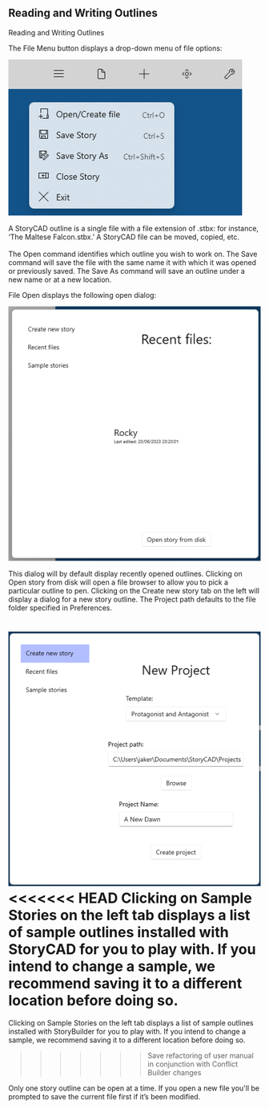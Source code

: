 ## Reading and Writing Outlines ##
Reading and Writing Outlines <br/>

The File Menu button displays a drop-down menu of file options: <br/>

![](File-Menu.png)


A StoryCAD outline is a single file with a file extension of .stbx: for instance, ‘The Maltese Falcon.stbx.’   A StoryCAD file can be moved, copied, etc. <br/>
  <br/>
The Open command identifies which outline you wish to work on. The Save command will save the file with the same name it with which it was opened or previously saved. The Save As command will save an outline under a new name or at a new location.  <br/>

File Open displays the following open dialog: <br/>

![](File-Open-Dialog.png)

This dialog will by default display recently opened outlines. Clicking on Open story from disk will open a file browser to allow you to pick a particular outline to pen.  Clicking on the Create new story tab on the left will display a dialog for a new story outline. The Project path defaults to the file folder specified in Preferences. <br/>

![](Create-New-Outline-Dialog.png)
  <br/>
<<<<<<< HEAD
Clicking on Sample Stories on the left tab displays a list of sample outlines installed with StoryCAD for you to play with. If you intend to change a sample, we recommend saving it to a different location before doing so. <br/>
=======
Clicking on Sample Stories on the left tab displays a list of sample outlines installed with StoryBuilder for you to play with. If you intend to change a sample, we recommend saving it to a different location before doing so. <br/>
>>>>>>> Save refactoring of user manual in conjunction with Conflict Builder changes

Only one story outline can be open at a time.  If you open a new file you'll be prompted to save the current file first if it’s been modified. <br/>

